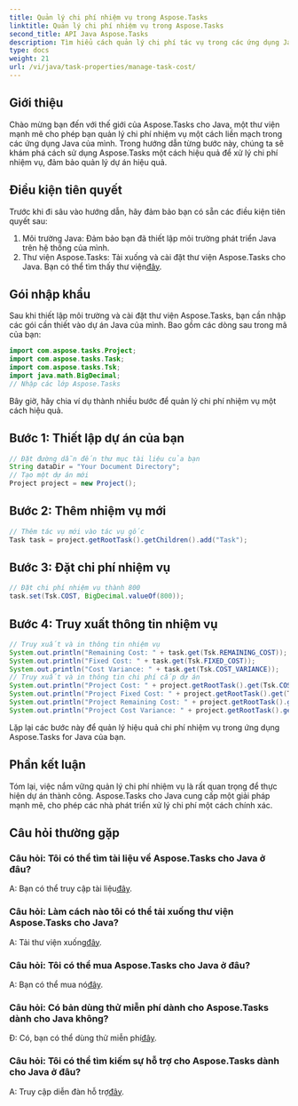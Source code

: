 ```yaml
---
title: Quản lý chi phí nhiệm vụ trong Aspose.Tasks
linktitle: Quản lý chi phí nhiệm vụ trong Aspose.Tasks
second_title: API Java Aspose.Tasks
description: Tìm hiểu cách quản lý chi phí tác vụ trong các ứng dụng Java bằng Aspose.Tasks. Hãy làm theo hướng dẫn từng bước của chúng tôi để quản lý chi phí dự án hiệu quả.
type: docs
weight: 21
url: /vi/java/task-properties/manage-task-cost/
---
```

## Giới thiệu
Chào mừng bạn đến với thế giới của Aspose.Tasks cho Java, một thư viện mạnh mẽ cho phép bạn quản lý chi phí nhiệm vụ một cách liền mạch trong các ứng dụng Java của mình. Trong hướng dẫn từng bước này, chúng ta sẽ khám phá cách sử dụng Aspose.Tasks một cách hiệu quả để xử lý chi phí nhiệm vụ, đảm bảo quản lý dự án hiệu quả.
## Điều kiện tiên quyết
Trước khi đi sâu vào hướng dẫn, hãy đảm bảo bạn có sẵn các điều kiện tiên quyết sau:
1. Môi trường Java: Đảm bảo bạn đã thiết lập môi trường phát triển Java trên hệ thống của mình.
2. Thư viện Aspose.Tasks: Tải xuống và cài đặt thư viện Aspose.Tasks cho Java. Bạn có thể tìm thấy thư viện[đây](https://releases.aspose.com/tasks/java/).
## Gói nhập khẩu
Sau khi thiết lập môi trường và cài đặt thư viện Aspose.Tasks, bạn cần nhập các gói cần thiết vào dự án Java của mình. Bao gồm các dòng sau trong mã của bạn:
```java
import com.aspose.tasks.Project;
import com.aspose.tasks.Task;
import com.aspose.tasks.Tsk;
import java.math.BigDecimal;
// Nhập các lớp Aspose.Tasks
```
Bây giờ, hãy chia ví dụ thành nhiều bước để quản lý chi phí nhiệm vụ một cách hiệu quả.
## Bước 1: Thiết lập dự án của bạn
```java
// Đặt đường dẫn đến thư mục tài liệu của bạn
String dataDir = "Your Document Directory";
// Tạo một dự án mới
Project project = new Project();
```
## Bước 2: Thêm nhiệm vụ mới
```java
// Thêm tác vụ mới vào tác vụ gốc
Task task = project.getRootTask().getChildren().add("Task");
```
## Bước 3: Đặt chi phí nhiệm vụ
```java
// Đặt chi phí nhiệm vụ thành 800
task.set(Tsk.COST, BigDecimal.valueOf(800));
```
## Bước 4: Truy xuất thông tin nhiệm vụ
```java
// Truy xuất và in thông tin nhiệm vụ
System.out.println("Remaining Cost: " + task.get(Tsk.REMAINING_COST));
System.out.println("Fixed Cost: " + task.get(Tsk.FIXED_COST));
System.out.println("Cost Variance: " + task.get(Tsk.COST_VARIANCE));
// Truy xuất và in thông tin chi phí cấp dự án
System.out.println("Project Cost: " + project.getRootTask().get(Tsk.COST));
System.out.println("Project Fixed Cost: " + project.getRootTask().get(Tsk.FIXED_COST));
System.out.println("Project Remaining Cost: " + project.getRootTask().get(Tsk.REMAINING_COST));
System.out.println("Project Cost Variance: " + project.getRootTask().get(Tsk.COST_VARIANCE));
```
Lặp lại các bước này để quản lý hiệu quả chi phí nhiệm vụ trong ứng dụng Aspose.Tasks for Java của bạn.
## Phần kết luận
Tóm lại, việc nắm vững quản lý chi phí nhiệm vụ là rất quan trọng để thực hiện dự án thành công. Aspose.Tasks cho Java cung cấp một giải pháp mạnh mẽ, cho phép các nhà phát triển xử lý chi phí một cách chính xác.
## Câu hỏi thường gặp
### Câu hỏi: Tôi có thể tìm tài liệu về Aspose.Tasks cho Java ở đâu?
 A: Bạn có thể truy cập tài liệu[đây](https://reference.aspose.com/tasks/java/).
### Câu hỏi: Làm cách nào tôi có thể tải xuống thư viện Aspose.Tasks cho Java?
 A: Tải thư viện xuống[đây](https://releases.aspose.com/tasks/java/).
### Câu hỏi: Tôi có thể mua Aspose.Tasks cho Java ở đâu?
 A: Bạn có thể mua nó[đây](https://purchase.aspose.com/buy).
### Câu hỏi: Có bản dùng thử miễn phí dành cho Aspose.Tasks dành cho Java không?
 Đ: Có, bạn có thể dùng thử miễn phí[đây](https://releases.aspose.com/).
### Câu hỏi: Tôi có thể tìm kiếm sự hỗ trợ cho Aspose.Tasks dành cho Java ở đâu?
 A: Truy cập diễn đàn hỗ trợ[đây](https://forum.aspose.com/c/tasks/15).